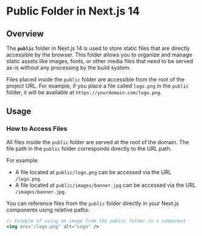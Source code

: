 # Public Folder in Next.js 14

## Overview

The **`public`** folder in Next.js 14 is used to store static files that are directly accessible by the browser. This folder allows you to organize and manage static assets like images, fonts, or other media files that need to be served as-is without any processing by the build system.

Files placed inside the `public` folder are accessible from the root of the project URL. For example, if you place a file called `logo.png` in the `public` folder, it will be available at `https://yourdomain.com/logo.png`.

## Usage

### How to Access Files

All files inside the `public` folder are served at the root of the domain. The file path in the `public` folder corresponds directly to the URL path.

For example:
- A file located at `public/logo.png` can be accessed via the URL `/logo.png`.
- A file located at `public/images/banner.jpg` can be accessed via the URL `/images/banner.jpg`.

You can reference files from the `public` folder directly in your Next.js components using relative paths:

```jsx
// Example of using an image from the public folder in a component
<img src="/logo.png" alt="Logo" />
